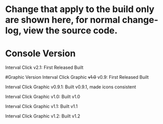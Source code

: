 # Change that apply to the build only are shown here, for normal change-log, view the source code.

# Console Version
Interval Click v2.1: First Released Built

#Graphic Version
Interval Click Graphic ~~v1.0~~ v0.9: First Released Built

Interval Click Graphic v0.9.1: Built v0.9.1, made icons consistent

Interval Click Graphic v1.0: Built v1.0

Interval Click Graphic v1.1: Built v1.1

Interval Click Graphic v1.2: Built v1.2